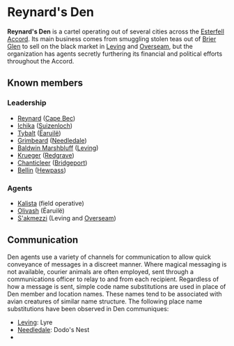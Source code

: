 # Reynard's Den

**Reynard's Den** is a cartel operating out of several cities across the [Esterfell Accord](../../societies/esterfell-accord). Its main business comes from smuggling stolen teas out of [Brier Glen](../../societies/esterfell-accord/brier-glen) to sell on the black market in [Leving](../../societies/esterfell-accord/leving) and [Overseam](../../societies/esterfell-accord/overseam), but the organization has agents secretly furthering its financial and political efforts throughout the Accord.

## Known members

### Leadership

- [Reynard](../../societies/esterfell-accord/citizenry/reynard) ([Cape Bec](../../societies/esterfell-accord/cape-bec))
- [Ichika](../../societies/esterfell-accord/citizenry/ichika) ([Suizenloch](../../societies/esterfell-accord/suizenloch))
- [Tybalt](../../societies/esterfell-accord/citizenry/tybalt) ([Ëaruilë](../../societies/esterfell-accord/earuile))
- [Grimbeard](../../societies/esterfell-accord/citizenry/grimbeard) ([Needledale](../../societies/esterfell-accord/needledale))
- [Baldwin Marshbluff](../../societies/esterfell-accord/citizenry/baldwin-marshbluff) ([Leving](../../societies/esterfell-accord/leving))
- [Krueger](../../societies/esterfell-accord/citizenry/krueger) ([Redgrave](../../societies/esterfell-accord/redgrave))
- [Chanticleer](../../societies/esterfell-accord/citizenry/chanticleer) ([Bridgeport](../../societies/esterfell-accord/bridgeport))
- [Bellin](../../societies/esterfell-accord/citizenry/bellin) ([Hewpass](../../societies/esterfell-accord/hewpass))

### Agents

- [Kalista](../../societies/esterfell-accord/citizenry/kalista) (field operative)
- [Olivash](../../societies/esterfell-accord/citizenry/olivash) (Ëaruilë)
- [S'akmezzi](../../societies/esterfell-accord/citizenry/sakmezzi) (Leving and [Overseam](../../societies/esterfell-accord/overseam))

## Communication

Den agents use a variety of channels for communication to allow quick conveyance of messages in a discreet manner. Where magical messaging is not available, courier animals are often employed, sent through a communications officer to relay to and from each recipient. Regardless of how a message is sent, simple code name substitutions are used in place of Den member and location names. These names tend to be associated with avian creatures of similar name structure. The following place name substitutions have been observed in Den communiques:

- [Leving](../../societies/esterfell-accord/leving): Lyre
- [Needledale](../../societies/esterfell-accord/needledale): Dodo's Nest
- 
